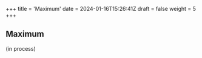 +++
title = 'Maximum'
date = 2024-01-16T15:26:41Z
draft = false
weight = 5
+++

## Maximum

(in process)
